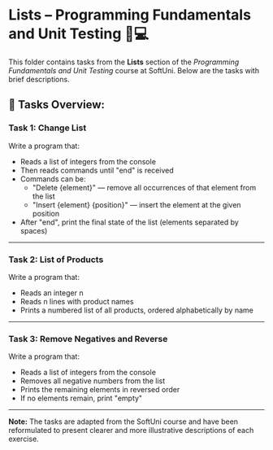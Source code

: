 # Lists – Programming Fundamentals and Unit Testing 🧑💻

This folder contains tasks from the **Lists** section of the _Programming Fundamentals and Unit Testing_ course at SoftUni. Below are the tasks with brief descriptions.

## 🔧 Tasks Overview:

### Task 1: Change List  
Write a program that:  
- Reads a list of integers from the console  
- Then reads commands until "end" is received  
- Commands can be:  
  - "Delete {element}" — remove all occurrences of that element from the list  
  - "Insert {element} {position}" — insert the element at the given position  
- After "end", print the final state of the list (elements separated by spaces)

---

### Task 2: List of Products  
Write a program that:  
- Reads an integer n  
- Reads n lines with product names  
- Prints a numbered list of all products, ordered alphabetically by name

---

### Task 3: Remove Negatives and Reverse  
Write a program that:  
- Reads a list of integers from the console  
- Removes all negative numbers from the list  
- Prints the remaining elements in reversed order  
- If no elements remain, print "empty"

---

**Note:** The tasks are adapted from the SoftUni course and have been reformulated to present clearer and more illustrative descriptions of each exercise.
